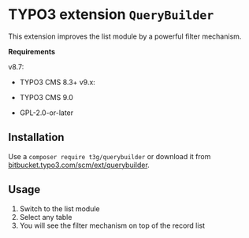 # TYPO3 extension `QueryBuilder`

This extension improves the list module by a powerful filter mechanism.

**Requirements**

v8.7: 
- TYPO3 CMS 8.3+
v9.x:
- TYPO3 CMS 9.0

- GPL-2.0-or-later

## Installation

Use a `composer require t3g/querybuilder` or download it from [bitbucket.typo3.com/scm/ext/querybuilder](https://bitbucket.typo3.com/scm/ext/querybuilder).

## Usage

1) Switch to the list module 
2) Select any table
3) You will see the filter mechanism on top of the record list
